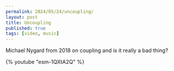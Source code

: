 ```yaml
---
permalink: 2024/05/24/uncoupling/
layout: post
title: Uncoupling
published: true
tags: [video, music]
---
```


Michael Nygard from 2018 on coupling and is it really a bad thing? 

{% youtube "esm-1QXtA2Q" %}
